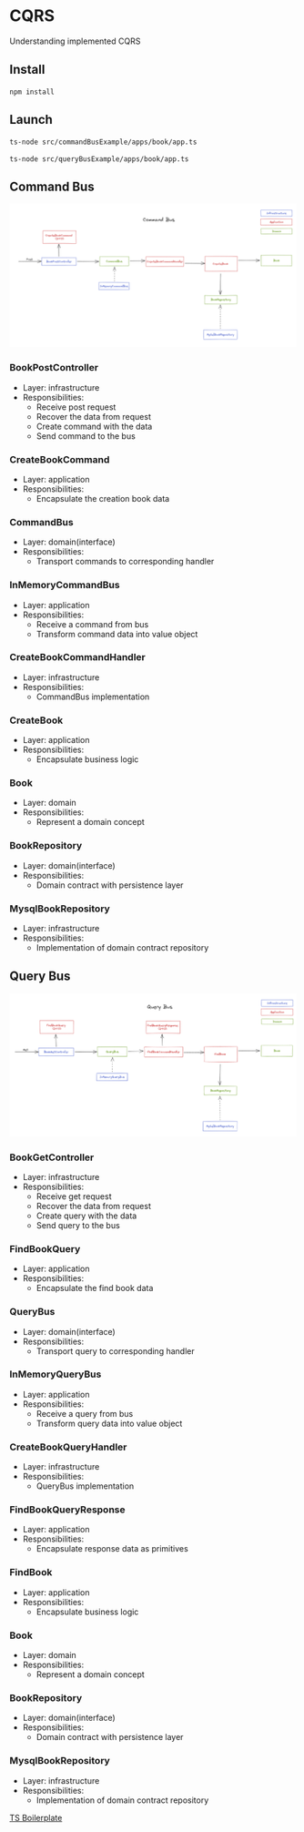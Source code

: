 # CQRS

Understanding implemented CQRS

## Install

```
npm install
```

## Launch

```
ts-node src/commandBusExample/apps/book/app.ts
```

```
ts-node src/queryBusExample/apps/book/app.ts
```

## Command Bus

![command bus](images/commandbus.png)

### BookPostController

- Layer: infrastructure
- Responsibilities: 
    - Receive post request
    - Recover the data from request
    - Create command with the data
    - Send command to the bus

### CreateBookCommand

- Layer: application
- Responsibilities:
    - Encapsulate the creation book data

### CommandBus

- Layer: domain(interface)
- Responsibilities:
    - Transport commands to corresponding handler

### InMemoryCommandBus

- Layer: application
- Responsibilities:
    - Receive a command from bus
    - Transform command data into value object

### CreateBookCommandHandler

- Layer: infrastructure
- Responsibilities:
    - CommandBus implementation

### CreateBook

- Layer: application
- Responsibilities:
    - Encapsulate business logic
    
### Book

- Layer: domain
- Responsibilities:
    - Represent a domain concept

### BookRepository

- Layer: domain(interface)
- Responsibilities:
    - Domain contract with persistence layer

### MysqlBookRepository

- Layer: infrastructure
- Responsibilities:
    - Implementation of domain contract repository

## Query Bus

![command bus](images/querybus.png)


### BookGetController

- Layer: infrastructure
- Responsibilities:
    - Receive get request
    - Recover the data from request
    - Create query with the data
    - Send query to the bus

### FindBookQuery

- Layer: application
- Responsibilities:
    - Encapsulate the find book data

### QueryBus

- Layer: domain(interface)
- Responsibilities:
    - Transport query to corresponding handler

### InMemoryQueryBus

- Layer: application
- Responsibilities:
    - Receive a query from bus
    - Transform query data into value object

### CreateBookQueryHandler

- Layer: infrastructure
- Responsibilities:
    - QueryBus implementation

### FindBookQueryResponse

- Layer: application
- Responsibilities:
    - Encapsulate response data as primitives

### FindBook

- Layer: application
- Responsibilities:
    - Encapsulate business logic

### Book

- Layer: domain
- Responsibilities:
    - Represent a domain concept

### BookRepository

- Layer: domain(interface)
- Responsibilities:
    - Domain contract with persistence layer

### MysqlBookRepository

- Layer: infrastructure
- Responsibilities:
    - Implementation of domain contract repository


[TS Boilerplate](https://github.com/ulisesantana/ts-boilerplate)
